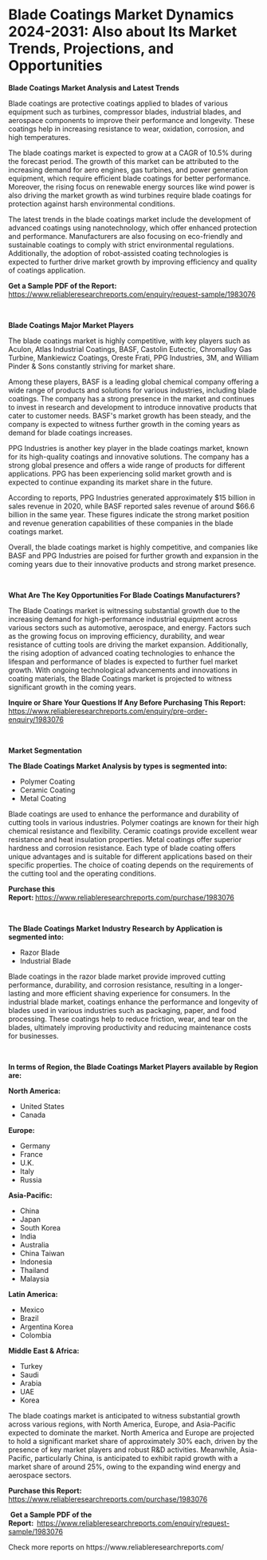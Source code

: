 <p><h1>Blade Coatings Market Dynamics 2024-2031: Also about Its Market Trends, Projections, and Opportunities</h1></p><p><strong>Blade Coatings Market Analysis and Latest Trends</strong></p>
<p><p>Blade coatings are protective coatings applied to blades of various equipment such as turbines, compressor blades, industrial blades, and aerospace components to improve their performance and longevity. These coatings help in increasing resistance to wear, oxidation, corrosion, and high temperatures.</p><p>The blade coatings market is expected to grow at a CAGR of 10.5% during the forecast period. The growth of this market can be attributed to the increasing demand for aero engines, gas turbines, and power generation equipment, which require efficient blade coatings for better performance. Moreover, the rising focus on renewable energy sources like wind power is also driving the market growth as wind turbines require blade coatings for protection against harsh environmental conditions.</p><p>The latest trends in the blade coatings market include the development of advanced coatings using nanotechnology, which offer enhanced protection and performance. Manufacturers are also focusing on eco-friendly and sustainable coatings to comply with strict environmental regulations. Additionally, the adoption of robot-assisted coating technologies is expected to further drive market growth by improving efficiency and quality of coatings application.</p></p>
<p><strong>Get a Sample PDF of the Report:&nbsp;</strong> <a href="https://www.reliableresearchreports.com/enquiry/request-sample/1983076">https://www.reliableresearchreports.com/enquiry/request-sample/1983076</a></p>
<p>&nbsp;</p>
<p><strong>Blade Coatings Major Market Players</strong></p>
<p><p>The blade coatings market is highly competitive, with key players such as Aculon, Atlas Industrial Coatings, BASF, Castolin Eutectic, Chromalloy Gas Turbine, Mankiewicz Coatings, Oreste Frati, PPG Industries, 3M, and William Pinder & Sons constantly striving for market share. </p><p>Among these players, BASF is a leading global chemical company offering a wide range of products and solutions for various industries, including blade coatings. The company has a strong presence in the market and continues to invest in research and development to introduce innovative products that cater to customer needs. BASF's market growth has been steady, and the company is expected to witness further growth in the coming years as demand for blade coatings increases.</p><p>PPG Industries is another key player in the blade coatings market, known for its high-quality coatings and innovative solutions. The company has a strong global presence and offers a wide range of products for different applications. PPG has been experiencing solid market growth and is expected to continue expanding its market share in the future.</p><p>According to reports, PPG Industries generated approximately $15 billion in sales revenue in 2020, while BASF reported sales revenue of around $66.6 billion in the same year. These figures indicate the strong market position and revenue generation capabilities of these companies in the blade coatings market.</p><p>Overall, the blade coatings market is highly competitive, and companies like BASF and PPG Industries are poised for further growth and expansion in the coming years due to their innovative products and strong market presence.</p></p>
<p>&nbsp;</p>
<p><strong>What Are The Key Opportunities For Blade Coatings Manufacturers?</strong></p>
<p><p>The Blade Coatings market is witnessing substantial growth due to the increasing demand for high-performance industrial equipment across various sectors such as automotive, aerospace, and energy. Factors such as the growing focus on improving efficiency, durability, and wear resistance of cutting tools are driving the market expansion. Additionally, the rising adoption of advanced coating technologies to enhance the lifespan and performance of blades is expected to further fuel market growth. With ongoing technological advancements and innovations in coating materials, the Blade Coatings market is projected to witness significant growth in the coming years.</p></p>
<p><strong>Inquire or Share Your Questions If Any Before Purchasing This Report:</strong> <a href="https://www.reliableresearchreports.com/enquiry/pre-order-enquiry/1983076">https://www.reliableresearchreports.com/enquiry/pre-order-enquiry/1983076</a></p>
<p>&nbsp;</p>
<p><strong>Market Segmentation</strong></p>
<p><strong>The Blade Coatings Market Analysis by types is segmented into:</strong></p>
<p><ul><li>Polymer Coating</li><li>Ceramic Coating</li><li>Metal Coating</li></ul></p>
<p><p>Blade coatings are used to enhance the performance and durability of cutting tools in various industries. Polymer coatings are known for their high chemical resistance and flexibility. Ceramic coatings provide excellent wear resistance and heat insulation properties. Metal coatings offer superior hardness and corrosion resistance. Each type of blade coating offers unique advantages and is suitable for different applications based on their specific properties. The choice of coating depends on the requirements of the cutting tool and the operating conditions.</p></p>
<p><strong>Purchase this Report:&nbsp;</strong><a href="https://www.reliableresearchreports.com/purchase/1983076">https://www.reliableresearchreports.com/purchase/1983076</a></p>
<p>&nbsp;</p>
<p><strong>The Blade Coatings Market Industry Research by Application is segmented into:</strong></p>
<p><ul><li>Razor Blade</li><li>Industrial Blade</li></ul></p>
<p><p>Blade coatings in the razor blade market provide improved cutting performance, durability, and corrosion resistance, resulting in a longer-lasting and more efficient shaving experience for consumers. In the industrial blade market, coatings enhance the performance and longevity of blades used in various industries such as packaging, paper, and food processing. These coatings help to reduce friction, wear, and tear on the blades, ultimately improving productivity and reducing maintenance costs for businesses.</p></p>
<p>&nbsp;</p>
<p><strong>In terms of Region, the Blade Coatings Market Players available by Region are:</strong></p>
<p>
    <p> <strong> North America: </strong>
        <ul>
            <li>United States</li>
            <li>Canada</li>
        </ul>
        </p> 
    <p> <strong> Europe: </strong>
        <ul>
            <li>Germany</li>
            <li>France</li>
            <li>U.K.</li>
            <li>Italy</li>
            <li>Russia</li>
        </ul>
        </p> 
    <p> <strong> Asia-Pacific: </strong>
        <ul>
            <li>China</li>
            <li>Japan</li>
            <li>South Korea</li>
            <li>India</li>
            <li>Australia</li>
            <li>China Taiwan</li>
            <li>Indonesia</li>
            <li>Thailand</li>
            <li>Malaysia</li>
        </ul>
        </p> 
    <p> <strong> Latin America: </strong>
        <ul>
            <li>Mexico</li>
            <li>Brazil</li>
            <li>Argentina Korea</li>
            <li>Colombia</li>
        </ul>
        </p> 
    <p> <strong> Middle East & Africa: </strong>
        <ul>
            <li>Turkey</li>
            <li>Saudi</li>
            <li>Arabia</li>
            <li>UAE</li>
            <li>Korea</li>
        </ul>
    </p>
    </p>
<p><p>The blade coatings market is anticipated to witness substantial growth across various regions, with North America, Europe, and Asia-Pacific expected to dominate the market. North America and Europe are projected to hold a significant market share of approximately 30% each, driven by the presence of key market players and robust R&D activities. Meanwhile, Asia-Pacific, particularly China, is anticipated to exhibit rapid growth with a market share of around 25%, owing to the expanding wind energy and aerospace sectors.</p></p>
<p><strong>Purchase this Report: </strong><a href="https://www.reliableresearchreports.com/purchase/1983076">https://www.reliableresearchreports.com/purchase/1983076</a></p>
<p>&nbsp;<strong>Get a Sample PDF of the Report:&nbsp;&nbsp;</strong><a href="https://www.reliableresearchreports.com/enquiry/request-sample/1983076">https://www.reliableresearchreports.com/enquiry/request-sample/1983076</a></p>
<p><strong></strong></p>
<p>Check more reports on https://www.reliableresearchreports.com/</p>
